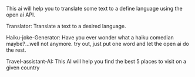 This ai will help you to translate some text to a define language using the open ai API.

Translator: Translate a text to a desired language.

Haiku-joke-Generator: Have you ever wonder what a haiku comedian maybe?...well not anymore. try out, just put one word and let the open ai do the rest.

Travel-assistant-AI: This AI will help you find the best 5 places to visit on a given country
